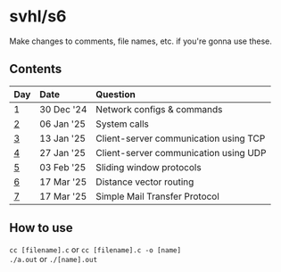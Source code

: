 # svhl/s6

Make changes to comments, file names, etc. if you're gonna use these.

## Contents

| Day                                                       | Date      | Question                              |
| :-                                                        | :-        | :-                                    |
| 1                                                         | 30 Dec '24| Network configs & commands            |
| [2](https://github.com/svhl/s6/tree/main/day-02)          | 06 Jan '25| System calls                          |
| [3](https://github.com/svhl/s6/tree/main/day-03)          | 13 Jan '25| Client-server communication using TCP |
| [4](https://github.com/svhl/s6/tree/main/day-04)          | 27 Jan '25| Client-server communication using UDP |
| [5](https://github.com/svhl/s6/tree/main/day-05)          | 03 Feb '25| Sliding window protocols              |
| [6](https://github.com/svhl/s6/tree/main/day-06)          | 17 Mar '25| Distance vector routing               |
| [7](https://github.com/svhl/s6/tree/main/day-07)          | 17 Mar '25| Simple Mail Transfer Protocol         |

## How to use

`cc [filename].c` or `cc [filename].c -o [name]`\
`./a.out` or `./[name].out`
